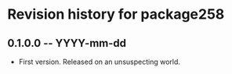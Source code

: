 # Revision history for package258

## 0.1.0.0 -- YYYY-mm-dd

* First version. Released on an unsuspecting world.
